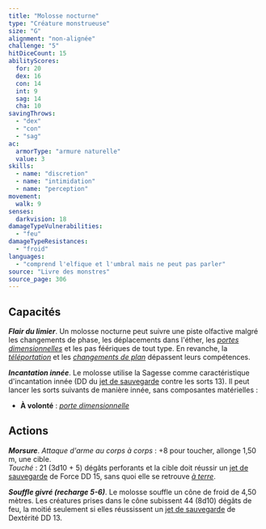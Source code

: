 ```yaml
---
title: "Molosse nocturne"
type: "Créature monstrueuse"
size: "G"
alignment: "non-alignée"
challenge: "5"
hitDiceCount: 15
abilityScores:
  for: 20
  dex: 16
  con: 14
  int: 9
  sag: 14
  cha: 10
savingThrows:
  - "dex"
  - "con"
  - "sag"
ac:
  armorType: "armure naturelle"
  value: 3
skills:
  - name: "discretion"
  - name: "intimidation"
  - name: "perception"
movement:
  walk: 9
senses:
  darkvision: 18
damageTypeVulnerabilities:
  - "feu"
damageTypeResistances:
  - "froid"
languages:
  - "comprend l'elfique et l'umbral mais ne peut pas parler"
source: "Livre des monstres"
source_page: 306
---
```

## Capacités
_**Flair du limier**_. Un molosse nocturne peut suivre une piste olfactive malgré les changements de phase, les déplacements dans l'éther, les [_portes dimensionnelles_](/grimoire/porte-dimensionnelle/) et les pas féériques de tout type. En revanche, la [_téléportation_](/grimoire/teleportation/) et les [_changements de plan_](/grimoire/changement-de-plan/) dépassent leurs compétences.

_**Incantation innée**_. Le molosse utilise la Sagesse comme caractéristique d'incantation innée (DD du [jet de sauvegarde](/utiliser-les-caracteristiques/#jets-de-sauvegarde) contre les sorts 13). Il peut lancer les sorts suivants de manière innée, sans composantes matérielles :
* **À volonté** : [_porte dimensionnelle_](/grimoire/porte-dimensionnelle/)

## Actions
_**Morsure**_. _Attaque d'arme au corps à corps_ : +8 pour toucher, allonge 1,50 m, une cible.  
_Touché_ : 21 (3d10 + 5) dégâts perforants et la cible doit réussir un [jet de sauvegarde](/utiliser-les-caracteristiques/#jets-de-sauvegarde) de Force DD 15, sans quoi elle se retrouve [_à terre_](/gerer-la-sante-du-personnage/#a-terre).

_**Souffle givré (recharge 5-6)**_. Le molosse souffle un cône de froid de 4,50 mètres. Les créatures prises dans le cône subissent 44 (8d10) dégâts de feu, la moitié seulement si elles réussissent un [jet de sauvegarde](/utiliser-les-caracteristiques/#jets-de-sauvegarde) de Dextérité DD 13.
